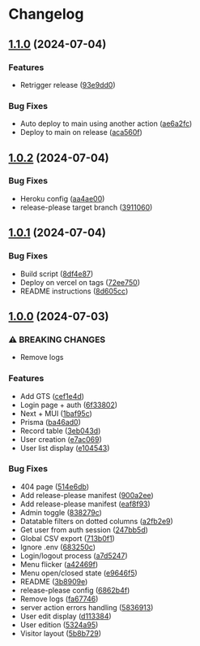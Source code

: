 # Changelog

## [1.1.0](https://github.com/Zenoo/generic-dashboard/compare/generic-dashboard-v1.0.2...generic-dashboard-v1.1.0) (2024-07-04)


### Features

* Retrigger release ([93e9dd0](https://github.com/Zenoo/generic-dashboard/commit/93e9dd0233d9ee7be32643eedbe411545b08f70a))


### Bug Fixes

* Auto deploy to main using another action ([ae6a2fc](https://github.com/Zenoo/generic-dashboard/commit/ae6a2fcb3565b3b5143efc1f6f9db340de6fe896))
* Deploy to main on release ([aca560f](https://github.com/Zenoo/generic-dashboard/commit/aca560fd108d74352ec44c3ba791c2a81524abe2))

## [1.0.2](https://github.com/Zenoo/generic-dashboard/compare/generic-dashboard-v1.0.1...generic-dashboard-v1.0.2) (2024-07-04)


### Bug Fixes

* Heroku config ([aa4ae00](https://github.com/Zenoo/generic-dashboard/commit/aa4ae0096110c11b66995c9084fa8bf96785e232))
* release-please target branch ([3911060](https://github.com/Zenoo/generic-dashboard/commit/3911060bbce58e40f5c03dde03384f6f0cc59f09))

## [1.0.1](https://github.com/Zenoo/generic-dashboard/compare/generic-dashboard-v1.0.0...generic-dashboard-v1.0.1) (2024-07-04)


### Bug Fixes

* Build script ([8df4e87](https://github.com/Zenoo/generic-dashboard/commit/8df4e877c0a1f920887b373468fbf63753540717))
* Deploy on vercel on tags ([72ee750](https://github.com/Zenoo/generic-dashboard/commit/72ee7504c2492e36951bf0a974344f5df0ee6c23))
* README instructions ([8d605cc](https://github.com/Zenoo/generic-dashboard/commit/8d605cc2f2a47c4e8d80018ca6881fb9a6371219))

## [1.0.0](https://github.com/Zenoo/generic-dashboard/compare/generic-dashboard-v0.0.1...generic-dashboard-v1.0.0) (2024-07-03)


### ⚠ BREAKING CHANGES

* Remove logs

### Features

* Add GTS ([cef1e4d](https://github.com/Zenoo/generic-dashboard/commit/cef1e4d8b63a6282ff09a79cbc893c578d4d0b04))
* Login page + auth ([6f33802](https://github.com/Zenoo/generic-dashboard/commit/6f33802682a450dc2a4a75ea442d5a645930b713))
* Next + MUI ([1baf95c](https://github.com/Zenoo/generic-dashboard/commit/1baf95cde34f7297bcbedac94a2389b12decb2db))
* Prisma ([ba46ad0](https://github.com/Zenoo/generic-dashboard/commit/ba46ad07ca62be2770029af941fdec7f3a4bf830))
* Record table ([3eb043d](https://github.com/Zenoo/generic-dashboard/commit/3eb043da548161247f2d9a5e80e0bf14fe6224d3))
* User creation ([e7ac069](https://github.com/Zenoo/generic-dashboard/commit/e7ac069b21030b630cd0bb590f9fce15aad2550a))
* User list display ([e104543](https://github.com/Zenoo/generic-dashboard/commit/e104543890ddd6544714ac2cff582b8e868bcc9f))


### Bug Fixes

* 404 page ([514e6db](https://github.com/Zenoo/generic-dashboard/commit/514e6dbe9aaad39e37b6a1b8d905fe280492b595))
* Add release-please manifest ([900a2ee](https://github.com/Zenoo/generic-dashboard/commit/900a2ee9b44906082d83bd5f77ea86c5e2dff822))
* Add release-please manifest ([eaf8f93](https://github.com/Zenoo/generic-dashboard/commit/eaf8f93cd60122323a6ec5ea559fcdfd17989021))
* Admin toggle ([838279c](https://github.com/Zenoo/generic-dashboard/commit/838279c9e9fc59899000000745b664a30b4eee61))
* Datatable filters on dotted columns ([a2fb2e9](https://github.com/Zenoo/generic-dashboard/commit/a2fb2e9daa5564696e9f5fde50344bcc5c2de8a3))
* Get user from auth session ([247bb5d](https://github.com/Zenoo/generic-dashboard/commit/247bb5df235fb0a59da1891704a699f30dc4cd6c))
* Global CSV export ([713b0f1](https://github.com/Zenoo/generic-dashboard/commit/713b0f1bb12d7d349132c57a9dccb30d76210d75))
* Ignore .env ([683250c](https://github.com/Zenoo/generic-dashboard/commit/683250c8b88d172699ea53cc9651424b4c428d77))
* Login/logout process ([a7d5247](https://github.com/Zenoo/generic-dashboard/commit/a7d5247827204d1de15a721357933ab27dd10988))
* Menu flicker ([a42469f](https://github.com/Zenoo/generic-dashboard/commit/a42469fdd1f381630188e334734f8ebd33a597ac))
* Menu open/closed state ([e9646f5](https://github.com/Zenoo/generic-dashboard/commit/e9646f5c785fe6d0bf8a30fcf95169265c43cec8))
* README ([3b8909e](https://github.com/Zenoo/generic-dashboard/commit/3b8909e5280119a76314944c8212f298e009913f))
* release-please config ([6862b4f](https://github.com/Zenoo/generic-dashboard/commit/6862b4ff51e680f0ba2d9ff5aca8d515aaddc176))
* Remove logs ([fa67746](https://github.com/Zenoo/generic-dashboard/commit/fa6774604635217262780dc5a5545b0131837561))
* server action errors handling ([5836913](https://github.com/Zenoo/generic-dashboard/commit/583691318bacb89092c95f08f89456de50072379))
* User edit display ([d113384](https://github.com/Zenoo/generic-dashboard/commit/d113384d4bf5f57e2326bef03bbc8191a6a69e71))
* User edition ([5324a95](https://github.com/Zenoo/generic-dashboard/commit/5324a953db935c18adeb56faf64b2d2eda622bad))
* Visitor layout ([5b8b729](https://github.com/Zenoo/generic-dashboard/commit/5b8b729fe28cfebcad4bc5b9bec24deed964f2b2))
